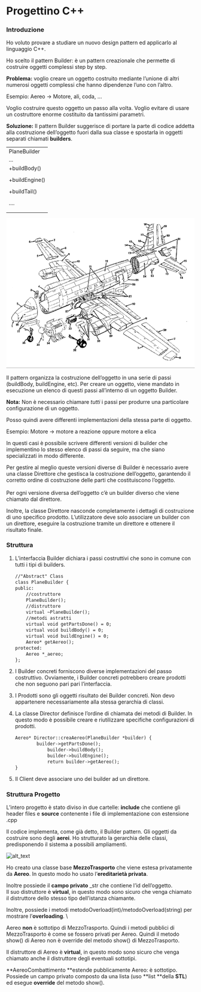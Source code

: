 # Progettino C++


### **Introduzione**

Ho voluto provare a studiare un nuovo design pattern ed applicarlo al linguaggio C++.

Ho scelto il pattern Builder: è un pattern creazionale che permette di costruire oggetti complessi step by step.

**Problema:** voglio creare un oggetto costruito mediante l’unione di altri numerosi oggetti complessi che hanno dipendenze l’uno con l’altro.

Esempio: Aereo → Motore, ali, coda, …

Voglio costruire questo oggetto un passo alla volta. Voglio evitare di usare un costruttore enorme costituito da tantissimi parametri.

**Soluzione:** Il pattern Builder suggerisce di portare la parte di codice addetta alla costruzione dell’oggetto fuori dalla sua classe e spostarla in oggetti separati chiamati **builders**.


<table>
  <tr>
   <td>PlaneBuilder
   </td>
  </tr>
  <tr>
   <td>...
   </td>
  </tr>
  <tr>
   <td>+buildBody()
<p>
+buildEngine()
<p>
+buildTail()
<p>
....
   </td>
  </tr>
</table>

![alt_text](Description/AereoEsploso.png "image_tooltip")


Il pattern organizza la costruzione dell’oggetto in una serie di passi (buildBody, buildEngine, etc). Per creare un oggetto, viene mandato in esecuzione un elenco di questi passi all’interno di un oggetto Builder. 

**Nota:** Non è necessario chiamare _tutti_ i passi per produrre una particolare configurazione di un oggetto.

Posso quindi avere differenti implementazioni della stessa parte di oggetto.

Esempio: Motore → motore a reazione oppure motore a elica

In questi casi è possibile scrivere differenti versioni di builder che implementino lo stesso elenco di passi da seguire, ma che siano specializzati in modo differente.

Per gestire al meglio queste versioni diverse di Builder è necessario avere una classe Direttore che gestisca la costruzione dell’oggetto, garantendo il corretto ordine di costruzione delle parti che costituiscono l’oggetto. \
 \
Per ogni versione diversa dell’oggetto c’è un builder diverso che viene chiamato dal direttore.

Inoltre, la classe Direttore nasconde completamente i dettagli di costruzione di uno specifico prodotto. L’utilizzatore deve solo associare un builder con un direttore, eseguire la costruzione tramite un direttore e ottenere il risultato finale.


### **Struttura**



1. L’interfaccia Builder dichiara i passi costruttivi che sono in comune con tutti i tipi di builders. 

    ```
    //"Abstract" Class
    class PlaneBuilder {
    public:
        //costruttore
        PlaneBuilder();
        //distruttore
        virtual ~PlaneBuilder();
        //metodi astratti
        virtual void getPartsDone() = 0;
        virtual void buildBody() = 0;
        virtual void buildEngine() = 0;
        Aereo* getAereo();
    protected:
        Aereo *_aereo;
    };
    ```


2. I Builder concreti forniscono diverse implementazioni del passo costruttivo. Ovviamente, i Builder concreti potrebbero creare prodotti che non seguono pari pari l’interfaccia.
3. I Prodotti sono gli oggetti risultato dei Builder concreti. Non devo appartenere necessariamente alla stessa gerarchia di classi.
4. La classe Director definisce l’ordine di chiamata dei metodi di Builder. In questo modo è possibile creare e riutilizzare specifiche configurazioni di prodotti.

    ```
    Aereo* Director::creaAereo(PlaneBuilder *builder) {
       		builder->getPartsDone();
        		builder->buildBody();
        		builder->buildEngine();
        		return builder->getAereo();
    }
    ```


5. Il Client deve associare uno dei builder ad un direttore.


### **Struttura Progetto**

L’intero progetto è stato diviso in due cartelle: **include** che contiene gli header files e **source** contenente i file di implementazione con estensione .cpp

Il codice implementa, come già detto, il Builder pattern. Gli oggetti da costruire sono degli **aerei**. Ho strutturato la gerarchia delle classi, predisponendo il sistema a possibili ampliamenti.






![alt_text](images/image1.png "image_tooltip")


Ho creato una classe base **MezzoTrasporto** che viene estesa privatamente da **Aereo**. In questo modo ho usato l’**ereditarietà privata**. 

Inoltre possiede il **campo privato** _str che contiene l’id dell’oggetto. \
Il suo distruttore è **virtual**, in questo modo sono sicuro che venga chiamato il distruttore dello stesso tipo dell’istanza chiamante.

Inoltre, possiede i metodi metodoOverload(int)/metodoOverload(string) per mostrare l’**overloading**. \


Aereo **non** è sottotipo di MezzoTrasporto. Quindi i metodi pubblici di MezzoTrasporto è come se fossero privati per Aereo. Quindi il metodo show() di Aereo non è override del metodo show() di MezzoTrasporto. 

Il distruttore di Aereo è **virtual**, in questo modo sono sicuro che venga chiamato anche il distruttore degli eventuali sottotipi.

**AereoCombattimento **estende pubblicamente Aereo: è sottotipo. Possiede un campo privato composto da una lista (uso **list **della **STL**) ed esegue **override** del metodo show().
